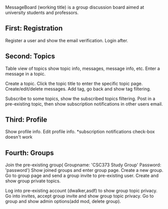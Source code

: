 MessageBoard (working title) is a group discussion board aimed at university students and professors.

## First: Registration

Register a user and show the email verification.
Login after.

## Second: Topics

Table view of topics show topic info, messages, message info, etc.
Enter a message in a topic.

Create a topic.
Click the topic title to enter the specific topic page.
Create/edit/delete messages.
Add tag, go back and show tag filtering.

Subscribe to some topics, show the subscribed topics filtering.
Post in a pre-existing topic, then show subscription notifications in other users email.

## Third: Profile

Show profile info.
Edit profile info. *subscription notifications check-box doesn't work

## Fourth: Groups

Join the pre-existing group( Groupname: 'CSC373 Study Group'
                             Password: 'password')
Show joined groups and enter group page.
Create a new group.
Go to group page and send a group invite to pre-existing user.
Create and show group private topics.

Log into pre-existing account (dwalker,asdf) to show group topic privacy.
Go into invites, accept group invite and show group topic privacy.
Go to group and show admin options(add mod, delete group).